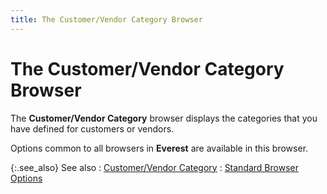 ```yaml
---
title: The Customer/Vendor Category Browser
---
```


# The Customer/Vendor Category Browser


The **Customer/Vendor Category** browser  displays the categories that you have defined for customers or vendors.


Options common to all browsers in **Everest**  are available in this browser.


{:.see_also}
See also
: [Customer/Vendor  Category]({{site.crm_baseurl}}/standard-crm/bam/customer-vendor-category/customer_vendor_category.html)
: <font style="color: #008000;" color="#008000"><a href="{{site.wwe_chm}}/everest-client/ui/browsers/standard_browser_options.html">Standard 
 Browser Options</a></font>
